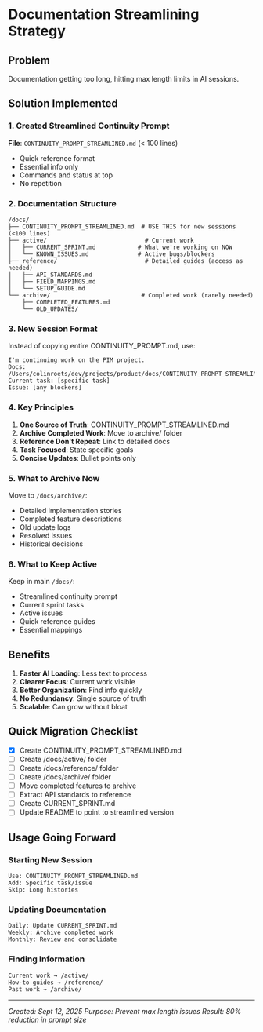 # Documentation Streamlining Strategy

## Problem
Documentation getting too long, hitting max length limits in AI sessions.

## Solution Implemented

### 1. Created Streamlined Continuity Prompt
**File**: `CONTINUITY_PROMPT_STREAMLINED.md` (< 100 lines)
- Quick reference format
- Essential info only
- Commands and status at top
- No repetition

### 2. Documentation Structure

```
/docs/
├── CONTINUITY_PROMPT_STREAMLINED.md  # USE THIS for new sessions (<100 lines)
├── active/                            # Current work
│   ├── CURRENT_SPRINT.md            # What we're working on NOW
│   └── KNOWN_ISSUES.md              # Active bugs/blockers
├── reference/                         # Detailed guides (access as needed)
│   ├── API_STANDARDS.md
│   ├── FIELD_MAPPINGS.md
│   └── SETUP_GUIDE.md
└── archive/                          # Completed work (rarely needed)
    ├── COMPLETED_FEATURES.md
    └── OLD_UPDATES/
```

### 3. New Session Format

Instead of copying entire CONTINUITY_PROMPT.md, use:

```
I'm continuing work on the PIM project.
Docs: /Users/colinroets/dev/projects/product/docs/CONTINUITY_PROMPT_STREAMLINED.md
Current task: [specific task]
Issue: [any blockers]
```

### 4. Key Principles

1. **One Source of Truth**: CONTINUITY_PROMPT_STREAMLINED.md
2. **Archive Completed Work**: Move to archive/ folder
3. **Reference Don't Repeat**: Link to detailed docs
4. **Task Focused**: State specific goals
5. **Concise Updates**: Bullet points only

### 5. What to Archive Now

Move to `/docs/archive/`:
- Detailed implementation stories
- Completed feature descriptions  
- Old update logs
- Resolved issues
- Historical decisions

### 6. What to Keep Active

Keep in main `/docs/`:
- Streamlined continuity prompt
- Current sprint tasks
- Active issues
- Quick reference guides
- Essential mappings

## Benefits

1. **Faster AI Loading**: Less text to process
2. **Clearer Focus**: Current work visible
3. **Better Organization**: Find info quickly
4. **No Redundancy**: Single source of truth
5. **Scalable**: Can grow without bloat

## Quick Migration Checklist

- [x] Create CONTINUITY_PROMPT_STREAMLINED.md
- [ ] Create /docs/active/ folder
- [ ] Create /docs/reference/ folder  
- [ ] Create /docs/archive/ folder
- [ ] Move completed features to archive
- [ ] Extract API standards to reference
- [ ] Create CURRENT_SPRINT.md
- [ ] Update README to point to streamlined version

## Usage Going Forward

### Starting New Session
```
Use: CONTINUITY_PROMPT_STREAMLINED.md
Add: Specific task/issue
Skip: Long histories
```

### Updating Documentation
```
Daily: Update CURRENT_SPRINT.md
Weekly: Archive completed work
Monthly: Review and consolidate
```

### Finding Information
```
Current work → /active/
How-to guides → /reference/
Past work → /archive/
```

---
*Created: Sept 12, 2025*
*Purpose: Prevent max length issues*
*Result: 80% reduction in prompt size*